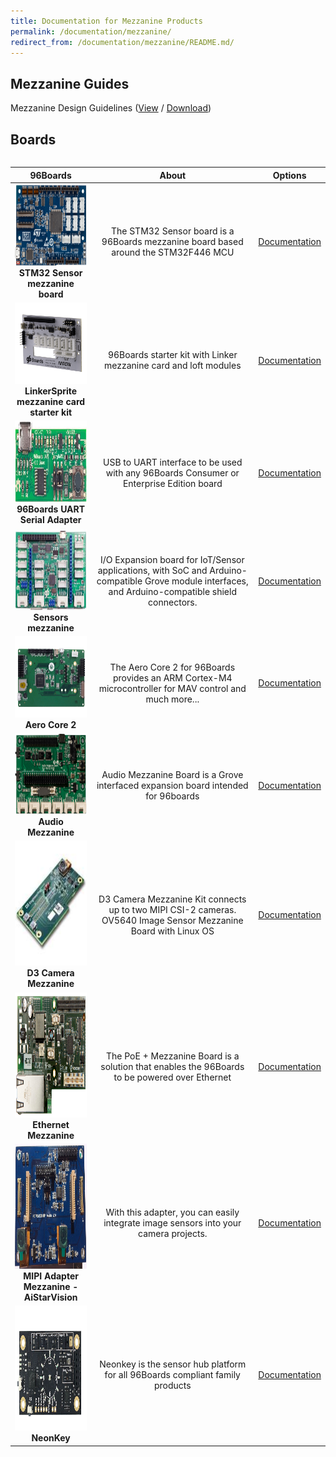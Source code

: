 ```yaml
---
title: Documentation for Mezzanine Products
permalink: /documentation/mezzanine/
redirect_from: /documentation/mezzanine/README.md/
---
```

## Mezzanine Guides

Mezzanine Design Guidelines ([View](https://github.com/sdrobertw/documentation/blob/master/mezzanine/files/mezzanine-design-guidelines.pdf) / [Download](https://github.com/sdrobertw/documentation/raw/master/mezzanine/files/mezzanine-design-guidelines.pdf))

## Boards

<div style="overflow-x:scroll;" markdown="1">

| 96Boards                                         | About                                                  | Options                                              |
|:------------------------------------------------:|:------------------------------------------------------:|:----------------------------------------------------:|
| <img src="stm32/STM32_Front.png?raw=true" data-canonical-src="stm32/STM32_Front.png?raw=true" width="200" height="130" /><br> **STM32 Sensor mezzanine board** | The STM32 Sensor board is a 96Boards mezzanine board based around the STM32F446 MCU  | [Documentation](https://www.96boards.org/product/stm32/)<br> |
| <img src="linkspritesensorkit/96BOARDS STARTER KITimg1.jpg" data-canonical-src="linkspritesensorkit/96BOARDS STARTER KITimg1.jpg" width="200" height="130" /><br> **LinkerSprite mezzanine card starter kit** | 96Boards starter kit with Linker mezzanine card and loft modules  | [Documentation](https://www.96boards.org/product/linkspritesensorkit/)<br> |
| <img src="uartserial/96boards-uarts-seed4-crop.jpg" data-canonical-src="uartserial/96boards-uarts-seed4-crop.jpg" width="200" height="130" /><br> **96Boards UART Serial Adapter** | USB to UART interface to be used with any 96Boards Consumer or Enterprise Edition board  | [Documentation](https://www.96boards.org/product/uartserial/)<br> |
| <img src="sensors-mezzanine/96Boards-Sensors-2.jpg" data-canonical-src="sensors-mezzanine/96Boards-Sensors-2.jpg" width="200" height="130" /><br>**Sensors mezzanine** | I/O Expansion board for IoT/Sensor applications, with SoC and Arduino-compatible Grove module interfaces, and Arduino-compatible shield connectors.  | [Documentation](https://www.96boards.org/product/sensors-mezzanine/)<br> |
| <img src="aerocore2/AeroCore-2-Mezzanine-front.jpg" data-canonical-src="aerocore2/AeroCore-2-Mezzanine-front.jpg" width="200" height="130" /><br> **Aero Core 2** | The Aero Core 2 for 96Boards provides an ARM Cortex-M4 microcontroller for MAV control and much more...  | [Documentation](https://www.96boards.org/product/aerocore2/)<br> |
| <img src="audio-mezzanine/audio-mezzanine.png" data-canonical-src="audio-mezzanine/audio-mezzanine.png" width="200" height="130" /><br> **Audio Mezzanine** | Audio Mezzanine Board is a Grove interfaced expansion board intended for 96boards  | [Documentation](https://www.96boards.org/product/audio-mezzanine/)<br> |
| <img src="d3camera/d3cameramezzov5640.jpg" data-canonical-src="d3camera/d3cameramezzov5640.jpg" width="200" height="200" /><br> **D3 Camera Mezzanine** | D3 Camera Mezzanine Kit connects up to two MIPI CSI-2 cameras. OV5640 Image Sensor Mezzanine Board with Linux OS  | [Documentation](https://www.96boards.org/product/d3camera/)<br> |
| <img src="ethernetcard/ethernet-card-high-res.png" data-canonical-src="ethernetcard/ethernet-card-high-res.png" width="200" height="200" /><br> **Ethernet Mezzanine** | The PoE + Mezzanine Board is a solution that enables the 96Boards to be powered over Ethernet  | [Documentation](https://www.96boards.org/product/ethernetcard/)<br> |
| <img src="mipiadapter/MIPI_Front_with_Camera.jpg" data-canonical-src="mipiadapter/MIPI_Front_with_Camera.jpg" width="200" height="200" /><br> **MIPI Adapter Mezzanine - AiStarVision** | With this adapter, you can easily integrate image sensors into your camera projects.   | [Documentation](https://www.96boards.org/product/mipiadapter/)<br> |
| <img src="neonkey/neonkey-front-sd.JPG" data-canonical-src="neonkey/neonkey-front-sd.JPG" width="200" height="200" /><br> **NeonKey** | Neonkey is the sensor hub platform for all 96Boards compliant family products  | [Documentation](https://www.96boards.org/product/neonkey/)<br> |
</div>
